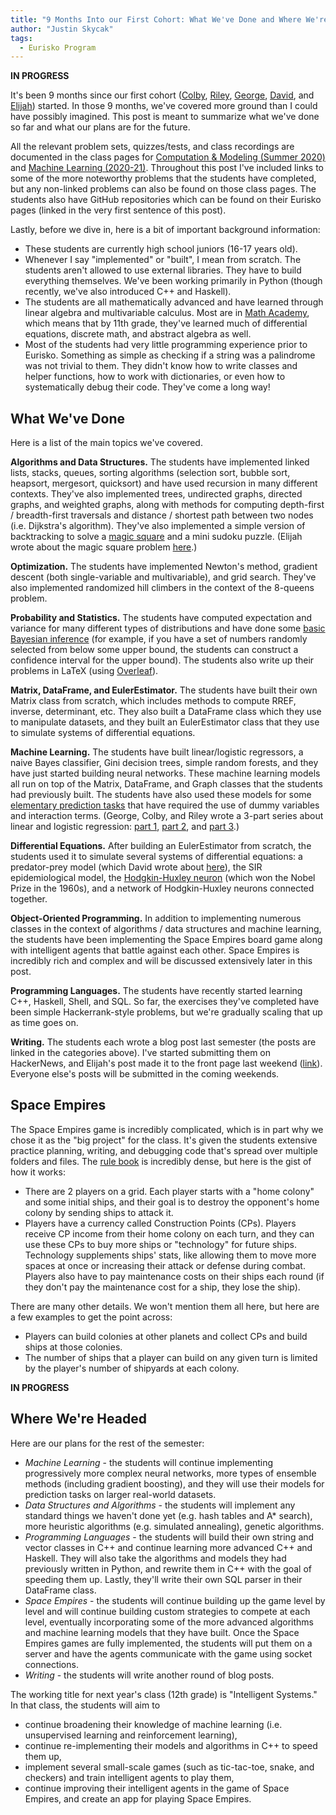 ```yaml
---
title: "9 Months Into our First Cohort: What We've Done and Where We're Headed"
author: "Justin Skycak"
tags:
  - Eurisko Program
---
```


<b>IN PROGRESS</b>

It's been 9 months since our first cohort (<a class="body" href="https://eurisko-us.github.io/colby-roberts" target="_blank">Colby</a>, <a class="body" href="https://eurisko-us.github.io/riley-paddock" target="_blank">Riley</a>, <a class="body" href="https://eurisko-us.github.io/george-meza" target="_blank">George</a>, <a class="body" href="https://eurisko-us.github.io/david-gieselman" target="_blank">David</a>, and <a class="body" href="https://eurisko-us.github.io/elijah-tarr" target="_blank">Elijah</a>) started. In those 9 months, we've covered more ground than I could have possibly imagined. This post is meant to summarize what we've done so far and what our plans are for the future.

All the relevant problem sets, quizzes/tests, and class recordings are documented in the class pages for <a class="body" href="https://eurisko-us.github.io/computation-and-modeling-2020-summer" target="_blank">Computation & Modeling (Summer 2020)</a> and <a class="body" href="https://eurisko-us.github.io/machine-learning-2020-21" target="_blank">Machine Learning (2020-21)</a>. Throughout this post I've included links to some of the more noteworthy problems that the students have completed, but any non-linked problems can also be found on those class pages. The students also have GitHub repositories which can be found on their Eurisko pages (linked in the very first sentence of this post).

Lastly, before we dive in, here is a bit of important background information:

<ul>
<li>These students are currently high school juniors (16-17 years old).</li>
<li>Whenever I say "implemented" or "built", I mean from scratch. The students aren't allowed to use external libraries. They have to build everything themselves. We've been working primarily in Python (though recently, we've also introduced C++ and Haskell).</li>
<li>The students are all mathematically advanced and have learned through linear algebra and multivariable calculus. Most are in <a class="body" href="https://www.mathacademy.us/" target="_blank">Math Academy</a>, which means that by 11th grade, they've learned much of differential equations, discrete math, and abstract algebra as well.</li>
<li>Most of the students had very little programming experience prior to Eurisko. Something as simple as checking if a string was a palindrome was not trivial to them. They didn't know how to write classes and helper functions, how to work with dictionaries, or even how to systematically debug their code. They've come a long way!</li>
</ul>

<h2>What We've Done</h2>

Here is a list of the main topics we've covered. 

<b>Algorithms and Data Structures.</b> The students have implemented linked lists, stacks, queues, sorting algorithms (selection sort, bubble sort, heapsort, mergesort, quicksort) and have used recursion in many different contexts. They've also implemented trees, undirected graphs, directed graphs, and weighted graphs, along with methods for computing depth-first / breadth-first traversals and distance / shortest path between two nodes (i.e. Dijkstra's algorithm). They've also implemented a simple version of backtracking to solve a <a class="body" href="https://eurisko-us.github.io/files/all_problems_iteration_1.html#Problem-44-1" target="_blank">magic square</a> and a mini sudoku puzzle. (Elijah wrote about the magic square problem <a class="body" href="https://eurisko-us.github.io/solving-magic-squares-using-backtracking/" target="_blank">here</a>.)

<b>Optimization.</b> The students have implemented Newton's method, gradient descent (both single-variable and multivariable), and grid search. They've also implemented randomized hill climbers in the context of the 8-queens problem.

<b>Probability and Statistics.</b> The students have computed expectation and variance for many different types of distributions and have done some <a class="body" href="https://eurisko-us.github.io/files/all_problems_iteration_1.html#Problem-41-1" target="_blank">basic Bayesian inference</a> (for example, if you have a set of numbers randomly selected from below some upper bound, the students can construct a confidence interval for the upper bound). The students also write up their problems in LaTeX (using <a class="body" href="https://www.overleaf.com/" target="_blank">Overleaf</a>).

<b>Matrix, DataFrame, and EulerEstimator.</b> The students have built their own Matrix class from scratch, which includes methods to compute RREF, inverse, determinant, etc. They also built a DataFrame class which they use to manipulate datasets, and they built an EulerEstimator class that they use to simulate systems of differential equations.

<b>Machine Learning.</b> The students have built linear/logistic regressors, a naive Bayes classifier, Gini decision trees, simple random forests, and they have just started building neural networks. These machine learning models all run on top of the Matrix, DataFrame, and Graph classes that the students had previously built. The students have also used these models for some <a class="body" href="https://eurisko-us.github.io/files/all_problems_iteration_1.html#Problem-35-2" target="_blank">elementary prediction tasks</a> that have required the use of dummy variables and interaction terms. (George, Colby, and Riley wrote a 3-part series about linear and logistic regression: <a class="body" href="https://eurisko-us.github.io/linear-and-logistic-regression-part-1-understanding-the-models/" target="_blank">part 1</a>, <a class="body" href="https://eurisko-us.github.io/linear-and-logistic-regression-part-2-fitting-the-models/" target="_blank">part 2</a>, and <a class="body" href="https://eurisko-us.github.io/linear-and-logistic-regression-part-3-categorical-variables-interaction-terms-and-nonlinear-transformations-of-variables/" target="_blank">part 3</a>.)

<b>Differential Equations.</b> After building an EulerEstimator from scratch, the students used it to simulate several systems of differential equations: a predator-prey model (which David wrote about <a class="body" href="https://eurisko-us.github.io/predator-prey-modeling-with-euler-estimation/" target="_blank">here</a>), the SIR epidemiological model, the <a class="body" href="https://eurisko-us.github.io/files/all_problems_iteration_1.html#Problem-52-2" target="_blank">Hodgkin-Huxley neuron</a> (which won the Nobel Prize in the 1960s), and a network of Hodgkin-Huxley neurons connected together.

<b>Object-Oriented Programming.</b> In addition to implementing numerous classes in the context of algorithms / data structures and machine learning, the students have been implementing the Space Empires board game along with intelligent agents that battle against each other. Space Empires is incredibly rich and complex and will be discussed extensively later in this post.

<b>Programming Languages.</b> The students have recently started learning C++, Haskell, Shell, and SQL. So far, the exercises they've completed have been simple Hackerrank-style problems, but we're gradually scaling that up as time goes on.

<b>Writing.</b> The students each wrote a blog post last semester (the posts are linked in the categories above). I've started submitting them on HackerNews, and Elijah's post made it to the front page last weekend (<a class="body" href="https://news.ycombinator.com/item?id=26126652" target="_blank">link</a>). Everyone else's posts will be submitted in the coming weekends.

<h2>Space Empires</h2>

The Space Empires game is incredibly complicated, which is in part why we chose it as the "big project" for the class. It's given the students extensive practice planning, writing, and debugging code that's spread over multiple folders and files. The <a class="body" href="http://www.gmtgames.com/spaceemp/SE-Rules-4B.pdf" target="_blank">rule book</a> is incredibly dense, but here is the gist of how it works:

<ul>
<li>There are 2 players on a grid. Each player starts with a "home colony" and some initial ships, and their goal is to destroy the opponent's home colony by sending ships to attack it.</li>
<li>Players have a currency called Construction Points (CPs). Players receive CP income from their home colony on each turn, and they can use these CPs to buy more ships or "technology" for future ships. Technology supplements ships' stats, like allowing them to move more spaces at once or increasing their attack or defense during combat. Players also have to pay maintenance costs on their ships each round (if they don't pay the maintenance cost for a ship, they lose the ship).</li>
</ul>

There are many other details. We won't mention them all here, but here are a few examples to get the point across:
<ul>
<li>Players can build colonies at other planets and collect CPs and build ships at those colonies.</li>
<li>The number of ships that a player can build on any given turn is limited by the player's number of shipyards at each colony.</li>
</ul>

<b>IN PROGRESS</b>


<!--
There are 2 players on a  7×7  grid. Each player starts on their home Planet with 1 Colony and 4 Shipyards on that Planet, as well as a fleet of 3 Scouts and 3 Colonyships. The players also have 0 Construction Points (CPs) to begin with.
Scouts and Colonyships each have several attributes: CP cost (i.e. the number of CPs needed to build the ship), hull size, attack class, attack strength, defense strength, attack technology level, defense technology level, health level. Regardless of the number needed to hit, a roll of 1 will always score a hit.
On each turn, there 3 phases: economic, movement, and combat.
Economic phase
During the economic phase, each player gets 20 Construction Points (CPs) from the Colony on their home Planet, as well as 5 CPs from any other colonies ("other colonies" will be defined in a later rule). However, each player must pay a maintenance cost (in CPs) for each ship. The maintenance cost of a ship is equal to the hull size of the ship, and if a player is unable to pay a maintenance cost, it must remove the ship.
A player can also build ships with any CPs it has remaining, but the ships must be built at a planet with one or more Shipyards, and the sum of the hull sizes of the ships built at a planet cannot exceed the number of Shipyards at that planet.
Movement
The movement phase consists of 3 rounds of movement. During each round of movement, each player can move each ship by one square in any direction. If a Colonyship lands on a planet, then it can "colonize" the planet by turning into a Colony.
Combat phase
During the combat phase, a combat occurs at each square containing ships from both players. Each combat proceeds in rounds until only one player's ships remain at that spot.
Each round of combat starts with "ship screening", in which a player with more ships is given the opportunity to remove its ships from the combat round (but the number of ships that are left in combat must be at least the number of ships that the opponent has in that square).
Then, a "combat order" is constructed, in which ships are sorted by their attack class. The first ship in the combat order can attack any other ship. A 10-sided die is rolled, and if the attacker's (attack strength + attack technology) minus the defender's (defense strength + defense technology) is less than or equal to the die roll, then a hit is scored. Once a ship sustains a number of hits equal to its hull size, it is destroyed.
The above procedure is repeated for each ship in the combat order. Then, if there are still ships from both teams left over, another round of combat begins. Combat continues until only one team's ships occupy the square.
-->

<!--
In order to build a ship, not only must you have enough CPs and shipyards, but you must also have the necessary shipsize technology.
The combat order is constructed according to ships' tactics level: ships with tactics 0 are destroyed immediately, and ships with higher tactics fire first. If two ships have the same tactics, then the defending ship fires first (the defending ship is the ship that was the first to occupy the grid space).
Previously, I said that the maintenance cost is equal to the hullsize. This is usually true, but there are some special types of ships (Decoy, Colonyship, Base) that don't have a maintenance cost.
Ships have the following attributes:
cp_cost - the number of CPs required to build the ship
hullsize - the number of shipyards needed to build the ship (assuming shipyard technology level 1)
shipsize_needed - the level of shipsize technology required to build the
tactics - determines the combat order; ships with tactics 0 are destroyed immediately
attack and defense - as usual
maintenance - the number of CPs that must be paid during each Economic phase to retain the ship
Here are the specifics regarding technology:
attack, defense - determines the amount that gets added to a ship's attack or defense during battle
shipsize - determines what kinds of ships can be built (provided you have enough CP and shipyards)
movement - determines how many spaces each ship can move during each movement phase
shipyard - determines how much "hull size" each shipyard can build
-->

<!--
The game is really complicated (see here and here for just the very basic introductory summaries I gave to the 10th graders; see here for the complete rulebook), and we’ve had to peel back to sync up. It’s also overwhelming to design strategies, so we’re going one level at a time.
Built the games, we’ve had to peel back a bit to get our games to match up. Now we’re bringing back the features one “level” at a time.
Level 1 was asdf. Berserker is the best.
Level 2 was asdf. Best is a “holdback berserker” that waits for opponent to attack, and then once opponent’s scouts are destroyed, rushes at the enemy.
Level 3: repeated economic phases. The optimal strategy is likely still to wait for opponent to attack and then rush at them, but it’s an open question about what the best thing to do is while you’re waiting, and when you should rush the opponent.
If you’re only waiting a short time, it’s best to ignore technology and just buy as many scouts as possible. But if you’re waiting a while it’s better to have bought technology first so that the scouts you build have that technology.
If you know your opponent is waiting for all your scouts to die before rushing, then you can exploit that by repeatedly building an army of scouts and sending all but one of them to your opponent. Then you will be guaranteed to win against your opponent. So you can’t just wait until the opponent has no scouts. There needs to be a better "trigger" for rushing.
So we’re now at the stage where it’s an interesting problem to design the best agent.
-->

<h2>Where We're Headed</h2>

Here are our plans for the rest of the semester:

<ul>
<li><i>Machine Learning</i> - the students will continue implementing progressively more complex neural networks, more types of ensemble methods (including gradient boosting), and they will use their models for prediction tasks on larger real-world datasets.</li>

<li><i>Data Structures and Algorithms</i> - the students will implement any standard things we haven't done yet (e.g. hash tables and A* search), more heuristic algorithms (e.g. simulated annealing), genetic algorithms.</li>

<li><i>Programming Languages</i> - the students will build their own string and vector classes in C++ and continue learning more advanced C++ and Haskell. They will also take the algorithms and models they had previously written in Python, and rewrite them in C++ with the goal of speeding them up. Lastly, they'll write their own SQL parser in their DataFrame class.</li>

<li><i>Space Empires</i> - the students will continue building up the game level by level and will continue building custom strategies to compete at each level, eventually incorporating some of the more advanced algorithms and machine learning models that they have built. Once the Space Empires games are fully implemented, the students will put them on a server and have the agents communicate with the game using socket connections.</li>

<li><i>Writing</i> - the students will write another round of blog posts.</li>
</ul>

The working title for next year's class (12th grade) is "Intelligent Systems." In that class, the students will aim to

<ul>
<li>continue broadening their knowledge of machine learning (i.e. unsupervised learning and reinforcement learning),</li>
<li>continue re-implementing their models and algorithms in C++ to speed them up,</li>
<li>implement several small-scale games (such as tic-tac-toe, snake, and checkers) and train intelligent agents to play them,</li>
<li>continue improving their intelligent agents in the game of Space Empires, and create an app for playing Space Empires.</li>
</ul>







